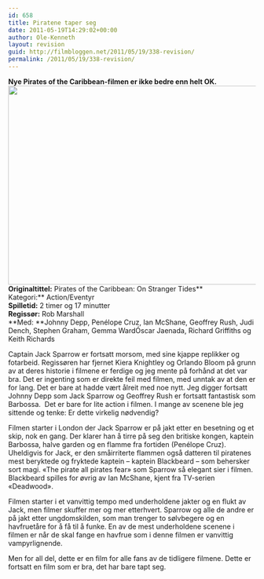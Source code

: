 ```yaml
---
id: 658
title: Piratene taper seg
date: 2011-05-19T14:29:02+00:00
author: Ole-Kenneth
layout: revision
guid: http://filmbloggen.net/2011/05/19/338-revision/
permalink: /2011/05/19/338-revision/
---
```

**Nye Pirates of the Caribbean-filmen er ikke bedre enn helt OK.**  
[<img class="alignnone size-medium wp-image-340" src="http://filmbloggen.webalive.no/files/2011/05/pirates-of-the-caribbean.jpg?w=300" alt="" width="608" height="405" />](http://filmbloggen.webalive.no/files/2011/05/pirates-of-the-caribbean.jpg)  
**Originaltittel:** Pirates of the Caribbean: On Stranger Tides**  
Kategori:** Action/Eventyr  
**Spilletid:** 2 timer og 17 minutter  
**Regissør:** Rob Marshall  
**Med: **Johnny Depp, Penélope Cruz, Ian McShane, Geoffrey Rush, Judi Dench, Stephen Graham, Gemma WardÓscar Jaenada, Richard Griffiths og Keith Richards

Captain Jack Sparrow er fortsatt morsom, med sine kjappe replikker og fotarbeid. Regissøren har fjernet Kiera Knightley og Orlando Bloom på grunn av at deres historie i filmene er ferdige og jeg mente på forhånd at det var bra. Det er ingenting som er direkte feil med filmen, med unntak av at den er for lang. Det er bare at hadde vært ålreit med noe nytt. Jeg digger fortsatt Johnny Depp som Jack Sparrow og Geoffrey Rush er fortsatt fantastisk som Barbossa.  Det er bare for lite action i filmen. I mange av scenene ble jeg sittende og tenke: Er dette virkelig nødvendig?

Filmen starter i London der Jack Sparrow er på jakt etter en besetning og et skip, nok en gang. Der klarer han å tirre på seg den britiske kongen, kaptein Barbossa, halve garden og en flamme fra fortiden (Penélope Cruz).  Uheldigvis for Jack, er den småirriterte flammen også datteren til piratenes mest beryktede og fryktede kaptein &#8211; kaptein Blackbeard &#8211; som behersker sort magi. &laquo;The pirate all pirates fear&raquo; som Sparrow så elegant sier i filmen. Blackbeard spilles for øvrig av Ian McShane, kjent fra TV-serien &laquo;Deadwood&raquo;.

Filmen starter i et vanvittig tempo med underholdene jakter og en flukt av Jack, men filmer skuffer mer og mer etterhvert. Sparrow og alle de andre er på jakt etter ungdomskilden, som man trenger to sølvbegere og en havfruetåre for å få til å funke. En av de mest underholdene scenene i filmen er når de skal fange en havfrue som i denne filmen er vanvittig vampyrlignende.

Men for all del, dette er en film for alle fans av de tidligere filmene. Dette er fortsatt en film som er bra, det har bare tapt seg.